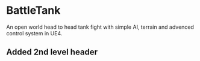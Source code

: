 # BattleTank
An open world head to head tank fight with simple AI, terrain and advenced control system in UE4.
## Added 2nd level header
